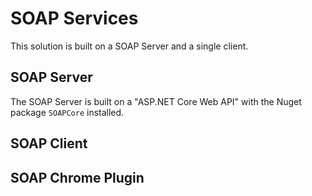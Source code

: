 # SOAP Services
This solution is built on a SOAP Server and a single client. 

## SOAP Server
The SOAP Server is built on a "ASP.NET Core Web API" with the Nuget package `SOAPCore` installed. 

## SOAP Client

## SOAP Chrome Plugin
